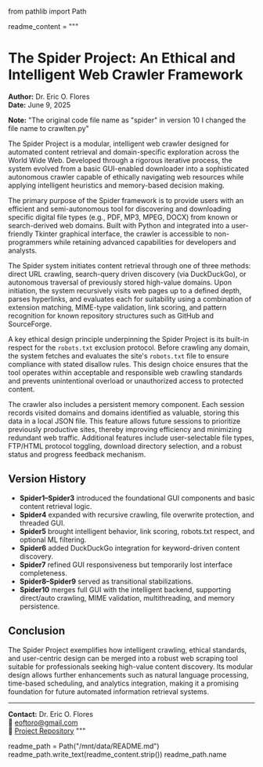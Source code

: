 from pathlib import Path

readme_content = """
# The Spider Project: An Ethical and Intelligent Web Crawler Framework

**Author:** Dr. Eric O. Flores  
**Date:** June 9, 2025  

**Note:** "The original code file name as "spider" in version 10 I changed the file name to crawlten.py"

The Spider Project is a modular, intelligent web crawler designed for automated content retrieval and domain-specific exploration across the World Wide Web. Developed through a rigorous iterative process, the system evolved from a basic GUI-enabled downloader into a sophisticated autonomous crawler capable of ethically navigating web resources while applying intelligent heuristics and memory-based decision making.

The primary purpose of the Spider framework is to provide users with an efficient and semi-autonomous tool for discovering and downloading specific digital file types (e.g., PDF, MP3, MPEG, DOCX) from known or search-derived web domains. Built with Python and integrated into a user-friendly Tkinter graphical interface, the crawler is accessible to non-programmers while retaining advanced capabilities for developers and analysts.

The Spider system initiates content retrieval through one of three methods: direct URL crawling, search-query driven discovery (via DuckDuckGo), or autonomous traversal of previously stored high-value domains. Upon initiation, the system recursively visits web pages up to a defined depth, parses hyperlinks, and evaluates each for suitability using a combination of extension matching, MIME-type validation, link scoring, and pattern recognition for known repository structures such as GitHub and SourceForge.

A key ethical design principle underpinning the Spider Project is its built-in respect for the `robots.txt` exclusion protocol. Before crawling any domain, the system fetches and evaluates the site's `robots.txt` file to ensure compliance with stated disallow rules. This design choice ensures that the tool operates within acceptable and responsible web crawling standards and prevents unintentional overload or unauthorized access to protected content.

The crawler also includes a persistent memory component. Each session records visited domains and domains identified as valuable, storing this data in a local JSON file. This feature allows future sessions to prioritize previously productive sites, thereby improving efficiency and minimizing redundant web traffic. Additional features include user-selectable file types, FTP/HTML protocol toggling, download directory selection, and a robust status and progress feedback mechanism.

## Version History

- **Spider1–Spider3** introduced the foundational GUI components and basic content retrieval logic.
- **Spider4** expanded with recursive crawling, file overwrite protection, and threaded GUI.
- **Spider5** brought intelligent behavior, link scoring, robots.txt respect, and optional ML filtering.
- **Spider6** added DuckDuckGo integration for keyword-driven content discovery.
- **Spider7** refined GUI responsiveness but temporarily lost interface completeness.
- **Spider8–Spider9** served as transitional stabilizations.
- **Spider10** merges full GUI with the intelligent backend, supporting direct/auto crawling, MIME validation, multithreading, and memory persistence.

## Conclusion

The Spider Project exemplifies how intelligent crawling, ethical standards, and user-centric design can be merged into a robust web scraping tool suitable for professionals seeking high-value content discovery. Its modular design allows further enhancements such as natural language processing, time-based scheduling, and analytics integration, making it a promising foundation for future automated information retrieval systems.

---

**Contact:** Dr. Eric O. Flores  
📧 [eoftoro@gmail.com](mailto:eoftoro@gmail.com)  
📂 [Project Repository](https://github.com/drericflores/crawlten)
"""

readme_path = Path("/mnt/data/README.md")
readme_path.write_text(readme_content.strip())
readme_path.name
